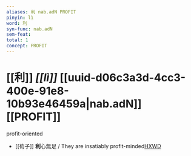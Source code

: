 ```yaml
---
aliases: 利 nab.adN PROFIT
pinyin: lì
word: 利
syn-func: nab.adN
sem-feat: 
total: 1
concept: PROFIT 
---
```

# [[利]] *[[lì]]*  [[uuid-d06c3a3d-4cc3-400e-91e8-10b93e46459a|nab.adN]] [[PROFIT]]
profit-oriented
 - [[荀子]] **利**心無足 / They are insatiably profit-minded[HXWD](https://hxwd.org/textview.html?location=KR3a0002_tls_006-14a.11)